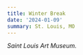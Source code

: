 ```yaml
---
title: Winter Break
date: '2024-01-09'
summary: St. Louis, MO
---
```


*Saint Louis Art Museum.*

    

